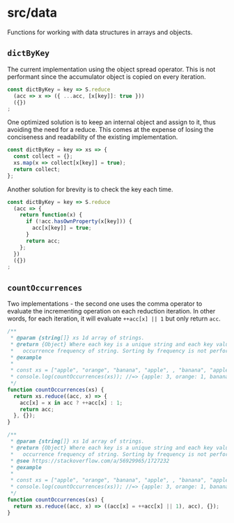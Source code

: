 # src/data

Functions for working with data structures in arrays and objects.

## `dictByKey`

The current implementation using the object spread operator. This is not performant since the accumulator object is copied on every iteration.

```js
const dictByKey = key => S.reduce
  (acc => x => ({ ...acc, [x[key]]: true }))
  ({})
;
```

One optimized solution is to keep an internal object and assign to it, thus avoiding the need for a reduce. This comes at the expense of losing the conciseness and readability of the existing implementation.

```js
const dictByKey = key => xs => {
  const collect = {};
  xs.map(x => collect[x[key]] = true);
  return collect;
};
```

Another solution for brevity is to check the key each time.

```js
const dictByKey = key => S.reduce
  (acc => {
    return function(x) {
      if (!acc.hasOwnProperty(x[key])) {
        acc[x[key]] = true;
      }
      return acc;
    };
  })
  ({})
;
```

## `countOccurrences`

Two implementations - the second one uses the comma operator to evaluate the
 incrementing operation on each reduction iteration. In other words, for each
  iteration, it will evaluate `++acc[x] || 1` but only return `acc`. 

```js
/**
 * @param {string[]} xs 1d array of strings.
 * @return {Object} Where each key is a unique string and each key value is the
 *   occurrence frequency of string. Sorting by frequency is not performed.
 * @example
 *
 * const xs = ["apple", "orange", "banana", "apple", , "banana", "apple"];
 * console.log(countOccurrences(xs)); //=> {apple: 3, orange: 1, banana: 2}
 */
function countOccurrences(xs) {
  return xs.reduce((acc, x) => {
    acc[x] = x in acc ? ++acc[x] : 1;
    return acc;
  }, {});
}
```

```js
/**
 * @param {string[]} xs 1d array of strings.
 * @return {Object} Where each key is a unique string and each key value is the
 *   occurrence frequency of string. Sorting by frequency is not performed.
 * @see https://stackoverflow.com/a/56929965/1727232
 * @example
 *
 * const xs = ["apple", "orange", "banana", "apple", , "banana", "apple"];
 * console.log(countOccurrences(xs)); //=> {apple: 3, orange: 1, banana: 2}
 */
function countOccurrences(xs) {
  return xs.reduce((acc, x) => ((acc[x] = ++acc[x] || 1), acc), {});
}
```

